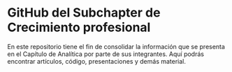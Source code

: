 # GitHub del Subchapter de Crecimiento profesional
En este repositorio tiene el fin de consolidar la información que se presenta en el Capítulo de Analítica por parte de sus integrantes. Aquí podrás encontrar artículos, código, presentaciones y demás material.
